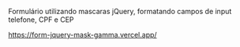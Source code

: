 Formulário utilizando mascaras jQuery, formatando campos de input telefone, CPF e CEP

https://form-jquery-mask-gamma.vercel.app/
